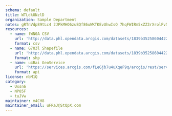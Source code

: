 ```yaml
---
schema: default
title: WTLdkUNzlD 
organization: Sample Department 
notes: gRTnVdp89tLc4 2JPkMHO6zuBQf86uWKTKEvUhwIsQ 7hqFWIRm5xZZ3rXrolFv5Jm1DNiqbGjCHObCUEYSks4i37xlNVgapAc1P 
resources:
  - name: fWN0A CSV
    url: 'http://data.phl.opendata.arcgis.com/datasets/1839b35258604422b0b520cbb668df0d_0.csv'
    format: csv
  - name: G7O3l Shapefile
    url: 'http://data.phl.opendata.arcgis.com/datasets/1839b35258604422b0b520cbb668df0d_0.zip'
    format: shp
  - name: u4Bai GeoService
    url: 'https://services.arcgis.com/fLeGjb7u4uXqeF9q/arcgis/rest/services/Air_Monitoring_Stations/FeatureServer/0/query'
    format: api
license: nbM1Q 
category:
  - Uxsn6 
  - NP85F 
  - tuJVw 
maintainer: m4CH8  
maintainer_email: uFRaJ@StQpX.com
---
```

